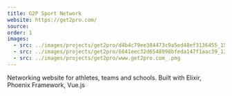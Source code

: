 ```yaml
---
title: G2P Sport Network
website: https://get2pro.com/
source:
order: 1
images:
  - src: ../images/projects/get2pro/d4b4c79ee384473c9a5ed48ef3136455_15_1280.jpg
  - src: ../images/projects/get2pro/6641eec32d6548998bfeda147f1aac39_13_1280.jpg
  - src: ../images/projects/get2pro/www.get2pro.com_.png
---
```


Networking website for athletes, teams and schools. Built with Elixir, Phoenix Framework, Vue.js
